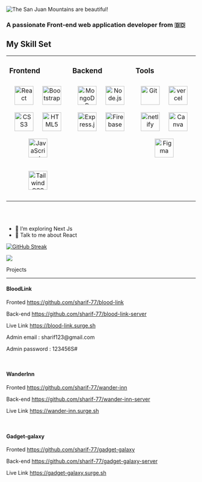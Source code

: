 ![The San Juan Mountains are beautiful!](https://i.ibb.co/r0pkxMB/banner.jpg "San Juan Mountains")

### A passionate Front-end web application developer from 🇧🇩

## My Skill Set  
<table><tr><td valign="top" width="33%">


### Frontend  
<div align="center">  
<a href="https://reactjs.org/" target="_blank"><img style="margin: 10px" src="https://profilinator.rishav.dev/skills-assets/react-original-wordmark.svg" alt="React" height="50" /></a>  
<a href="https://getbootstrap.com/docs/3.4/javascript/" target="_blank"><img style="margin: 10px" src="https://profilinator.rishav.dev/skills-assets/bootstrap-plain.svg" alt="Bootstrap" height="50" /></a>  
<a href="https://www.w3schools.com/css/" target="_blank"><img style="margin: 10px" src="https://profilinator.rishav.dev/skills-assets/css3-original-wordmark.svg" alt="CSS3" height="50" /></a>  
<a href="https://en.wikipedia.org/wiki/HTML5" target="_blank"><img style="margin: 10px" src="https://profilinator.rishav.dev/skills-assets/html5-original-wordmark.svg" alt="HTML5" height="50" /></a>  
<a href="https://www.javascript.com/" target="_blank"><img style="margin: 10px" src="https://profilinator.rishav.dev/skills-assets/javascript-original.svg" alt="JavaScript" height="50" /></a>  
    
<a href="https://www.tailwindcss.com/" target="_blank"><img style="margin: 10px" src="https://profilinator.rishav.dev/skills-assets/tailwindcss.svg" alt="Tailwind CSS" height="50" /></a>  
 
</div>

</td><td valign="top" width="33%">

  
### Backend  
<div align="center">  
<a href="https://www.mongodb.com/" target="_blank"><img style="margin: 10px" src="https://profilinator.rishav.dev/skills-assets/mongodb-original-wordmark.svg" alt="MongoDB" height="50" /></a>  
<a href="https://nodejs.org/" target="_blank"><img style="margin: 10px" src="https://profilinator.rishav.dev/skills-assets/nodejs-original-wordmark.svg" alt="Node.js" height="50" /></a>  
<a href="https://expressjs.com/" target="_blank"><img style="margin: 10px" src="https://profilinator.rishav.dev/skills-assets/express-original-wordmark.svg" alt="Express.js" height="50" /></a>  
<a href="https://firebase.google.com/" target="_blank"><img style="margin: 10px" src="https://profilinator.rishav.dev/skills-assets/firebase.png" alt="Firebase" height="50" /></a>  
</div>

</td><td valign="top" width="33%">

  
### Tools  
<div align="center">  
<a href="https://github.com/" target="_blank"><img style="margin: 10px" src="https://profilinator.rishav.dev/skills-assets/git-scm-icon.svg" alt="Git" height="50" /></a>
<a href="https://vercel.com/" target="_blank"><img style="margin: 10px" src="https://cdn.worldvectorlogo.com/logos/vercel.svg" alt="vercel" height="50" /></a>
<a href="https://netlify.app/" target="_blank"><img style="margin: 10px" src="https://cdn.icon-icons.com/icons2/2699/PNG/512/netlify_logo_icon_169924.png" alt="netlify" height="50" /></a>
<a href="https://canva.com/" target="_blank"><img style="margin: 10px" src="https://upload.wikimedia.org/wikipedia/commons/thumb/0/08/Canva_icon_2021.svg/900px-Canva_icon_2021.svg.png?20220821125247" alt="Canva" height="50" /></a>  
<a href="https://www.figma.com/" target="_blank"><img style="margin: 10px" src="https://profilinator.rishav.dev/skills-assets/figma-icon.svg" alt="Figma" height="50" /></a>  
</div>

</td></tr></table>
<br/>
<br/>

- 🌱 I’m exploring Next Js
- 💬 Talk to me about React


<p align="center">

[![GitHub Streak](https://github-readme-streak-stats.herokuapp.com?user=sharif-77&theme=nightowl)](https://git.io/streak-stats)
</p>

![](http://github-profile-summary-cards.vercel.app/api/cards/stats?username=sharif-77&theme=nightowl)


<main>
   <span>Projects</span>
    <hr>
    <div>
    <h4>BloodLink</h4>
    <p>Fronted <a href="https://github.com/sharif-77/blood-link">https://github.com/sharif-77/blood-link</a></p>
    <p>Back-end <a href="https://github.com/sharif-77/blood-link-server">https://github.com/sharif-77/blood-link-server</a></p>
    <p>Live Link <a href="https://blood-link.surge.sh">https://blood-link.surge.sh</a></p>
    <p>Admin email : sharif123@gmail.com<p>
 <p>Admin password : 123456S#</p>
    </div>
    </br>
    <div>
    <h4>WanderInn</h4>
    <p>Fronted <a href="https://github.com/sharif-77/wander-inn">https://github.com/sharif-77/wander-inn</a></p>
    <p>Back-end <a href="https://github.com/sharif-77/wander-inn-server">https://github.com/sharif-77/wander-inn-server</a></p>
    <p>Live Link <a href="https://wander-inn.surge.sh">https://wander-inn.surge.sh</a></p>
    </div>
    </br>
    <div>
    <h4>Gadget-galaxy</h4>
    <p>Fronted <a href="https://github.com/sharif-77/gadget-galaxy">https://github.com/sharif-77/gadget-galaxy</a></p>
    <p>Back-end <a href="https://github.com/sharif-77/gadget-galaxy-server">https://github.com/sharif-77/gadget-galaxy-server</a></p>
    <p>Live Link <a href="https://gadget-galaxy.surge.sh">https://gadget-galaxy.surge.sh</a></p>
    </div>
</main>


